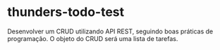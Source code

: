 # thunders-todo-test
Desenvolver um CRUD utilizando API REST, seguindo boas práticas de programação. O objeto do CRUD será uma lista de tarefas.
